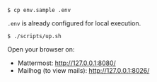```
$ cp env.sample .env
```

`.env` is already configured for local execution.

```
$ ./scripts/up.sh
```

Open your browser on:

- Mattermost: http://127.0.0.1:8080/
- Mailhog (to view mails): http://127.0.0.1:8026/